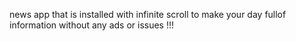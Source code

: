  news app that is installed with infinite scroll to make your day fullof information without any ads or issues !!!